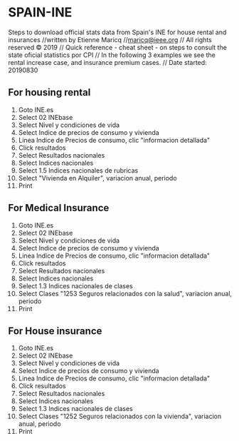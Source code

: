 # SPAIN-INE
Steps to download official stats data from Spain's INE for house rental and insurances
//written by Etienne Maricq
//maricq@ieee.org
// All rights reserved © 2019
// Quick reference - cheat sheet - on steps to consult the state oficial statistics por CPI
// In the following 3 examples we see the rental increase case, and insurance premium cases.
// Date started: 20190830

## For housing rental 

1. Goto INE.es
2. Select 02 INEbase
3. Select Nivel y condiciones de vida
4. Select Indice de precios de consumo y vivienda
5. Linea Indice de Precios de consumo, clic "informacion detallada"
6. Click resultados
8. Select Resultados nacionales
9. Select Indices nacionales
10. Select 1.5 Indices nacionales de rubricas
11. Select "Vivienda en Alquiler", variacion anual, periodo
12. Print



## For Medical Insurance
1. Goto INE.es
2. Select 02 INEbase
3. Select Nivel y condiciones de vida
4. Select Indice de precios de consumo y vivienda
5. Linea Indice de Precios de consumo, clic "informacion detallada"
6. Click resultados
8. Select Resultados nacionales
9. Select Indices nacionales
10. Select 1.3 Indices nacionales de clases
11. Select Clases "1253 Seguros relacionados con la salud", variacion anual, periodo
12. Print


## For House insurance
1. Goto INE.es
2. Select 02 INEbase
3. Select Nivel y condiciones de vida
4. Select Indice de precios de consumo y vivienda
5. Linea Indice de Precios de consumo, clic "informacion detallada"
6. Click resultados
8. Select Resultados nacionales
9. Select Indices nacionales
10. Select 1.3 Indices nacionales de clases
11. Select Clases "1252 Seguros relacionados con la vivienda", variacion anual, periodo
12. Print

